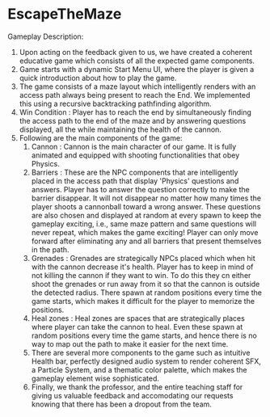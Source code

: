 # EscapeTheMaze

Gameplay Description:
1. Upon acting on the feedback given to us, we have created a coherent educative game which consists of all the expected game components.
2. Game starts with a dynamic Start Menu UI, where the player is given a quick introduction about how to play the game.
3. The game consists of a maze layout which intelligently renders with an access path always being present to reach the End. We implemented this using a recursive backtracking pathfinding algorithm.
4. Win Condition : Player has to reach the end by simultaneously finding the access path to the end of the maze and by answering questions displayed, all the while maintaining the health of the cannon.
4. Following are the main components of the game:
    1. Cannon : Cannon is the main character of our game. It is fully animated and equipped with shooting functionalities that obey Physics.
    2. Barriers : These are the NPC components that are intelligently placed in the access path that display 'Physics' questions and answers. Player has to answer the question correctly to make the barrier disappear. It will not disappear no matter how many times the player shoots a cannonball toward a wrong answer. These questions are also chosen and displayed at random at every spawn to keep the gameplay exciting, i.e., same maze pattern and same questions will never repeat, which makes the game exciting! Player can only move forward after eliminating any and all barriers that present themselves in the path.
    3. Grenades : Grenades are strategically NPCs placed which when hit with the cannon decrease it's health. Player has to keep in mind of not killing the cannon if they want to win. To do this they cn either shoot the grenades or run away from it so that the cannon is outside the detected radius. There spawn at random positions every time the game starts, which makes it difficult for the player to memorize the positions.
    4. Heal zones : Heal zones are spaces that are strategically places where player can take the cannon to heal. Even these spawn at random positions every time the game starts, and hence there is no way to map out the path to make it easier for the next time.
    5. There are several more components to the game such as intuitive Health bar, perfectly designed audio system to render coherent SFX, a Particle System, and a thematic color palette, which makes the gameplay element wise sophisticated.
    6. Finally, we thank the professor, and the entire teaching staff for giving us valuable feedback and accomodating our requests knowing that there has been a dropout from the team.
